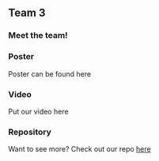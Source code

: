 ## Team 3

### Meet the team!



### Poster 

Poster can be found here 

### Video 

Put our video here 

### Repository

Want to see more? Check out our repo [here](https://github.com/jtsalisbury/ipaq)
